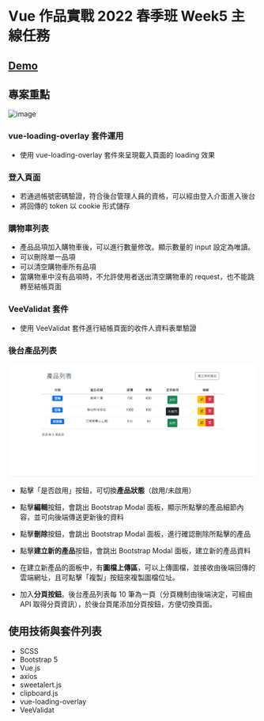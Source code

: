 # Vue 作品實戰 2022 春季班 Week5 主線任務

## [Demo](https://sylvia-h.github.io/Hex_Vue_week5/)

## 專案重點

![image](./app/assets/images/vue_week5.gif)

### vue-loading-overlay 套件運用

* 使用 vue-loading-overlay 套件來呈現載入頁面的 loading 效果

### 登入頁面

* 若通過帳號密碼驗證，符合後台管理人員的資格，可以經由登入介面進入後台
* 將回傳的 token 以 cookie 形式儲存

### 購物車列表

* 產品品項加入購物車後，可以進行數量修改。顯示數量的 input 設定為唯讀。
* 可以刪除單一品項
* 可以清空購物車所有品項
* 當購物車中沒有品項時，不允許使用者送出清空購物車的 request，也不能跳轉至結帳頁面

### VeeValidat 套件

* 使用 VeeValidat 套件進行結帳頁面的收件人資料表單驗證

### 後台產品列表

![image](./app/assets/images/vue_week3.gif)

* 點擊「是否啟用」按鈕，可切換**產品狀態**（啟用/未啟用）

* 點擊**編輯**按鈕，會跳出 Bootstrap Modal 面板，顯示所點擊的產品細節內容，並可向後端傳送更新後的資料

* 點擊**刪除**按鈕，會跳出 Bootstrap Modal 面板，進行確認刪除所點擊的產品

* 點擊**建立新的產品**按鈕，會跳出 Bootstrap Modal 面板，建立新的產品資料

* 在建立新產品的面板中，有**圖檔上傳區**，可以上傳圖檔，並接收由後端回傳的雲端網址，且可點擊「複製」按鈕來複製圖檔位址。

* 加入**分頁按鈕**。後台產品列表每 10 筆為一頁（分頁機制由後端決定，可經由 API 取得分頁資訊），於後台頁尾添加分頁按鈕，方便切換頁面。

## 使用技術與套件列表

* SCSS
* Bootstrap 5
* Vue.js
* axios
* sweetalert.js
* clipboard.js
* vue-loading-overlay
* VeeValidat
